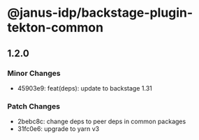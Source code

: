 # @janus-idp/backstage-plugin-tekton-common

## 1.2.0

### Minor Changes

- 45903e9: feat(deps): update to backstage 1.31

### Patch Changes

- 2bebc8c: change deps to peer deps in common packages
- 31fc0e6: upgrade to yarn v3
